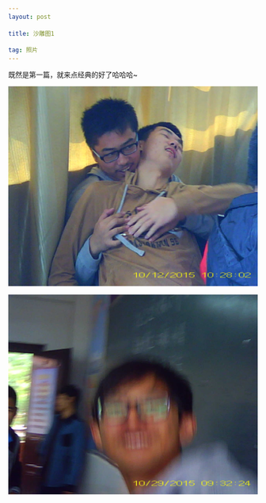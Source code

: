 ```yaml
---
layout: post

title: 沙雕图1

tag: 照片
---
```


既然是第一篇，就来点经典的好了哈哈哈~       

![](\images\posts\pic0001\zcgay.jpg)        

![](\images\posts\pic0001\sm.jpg)       